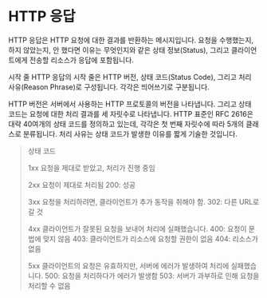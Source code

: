 # HTTP 응답

 



HTTP 응답은 HTTP 요청에 대한 결과를 반환하는 메시지입니다. 요청을 수행했는지, 하지 않았는지, 안 했다면 이유는 무엇인지와 같은 상태 정보(Status), 그리고 클라이언트에게 전송할 리소스가 응답에 포함됩니다.

시작 줄
HTTP 응답의 시작 줄은 HTTP 버전, 상태 코드(Status Code), 그리고 처리 사유(Reason Phrase)로 구성됩니다. 각각은 띄어쓰기로 구분됩니다.

HTTP 버전은 서버에서 사용하는 HTTP 프로토콜의 버전을 나타냅니다. 그리고 상태 코드는 요청에 대한 처리 결과를 세 자릿수로 나타냅니다. HTTP 표준인 RFC 2616은 대략 40여개의 상태 코드를 정의하고 있는데, 각각은 첫 번째 자릿수에 따라 5개의 클래스로 분류됩니다. 처리 사유는 상태 코드가 발생한 이유를 짧게 기술한 것입니다.

 





 

> 
> 상태 코드
>
> 1xx
> 요청을 제대로 받았고, 처리가 진행 중임
>
> 2xx
> 요청이 제대로 처리됨
> 200: 성공
>
> 3xx
> 요청을 처리하려면, 클라이언트가 추가 동작을 취해야 함.
> 302: 다른 URL로 갈 것
>
> 4xx
> 클라이언트가 잘못된 요청을 보내어 처리에 실패했습니다.
> 400: 요청이 문법에 맞지 않음
> 403: 클라이언트가 리소스에 요청할 권한이 없음
> 404: 리소스가 없음
>
> 5xx
> 클라이언트의 요청은 유효하지만, 서버에 에러가 발생하여 처리에 실패했습니다.
> 500: 요청을 처리하다가 에러가 발생함
> 503: 서버가 과부하로 인해 요청을 처리할 수 없음